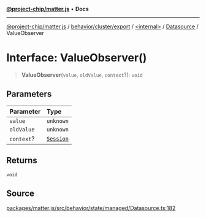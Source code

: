 [**@project-chip/matter.js**](../../../../../../../README.md) • **Docs**

***

[@project-chip/matter.js](../../../../../../../modules.md) / [behavior/cluster/export](../../../../README.md) / [\<internal\>](../../../README.md) / [Datasource](../README.md) / ValueObserver

# Interface: ValueObserver()

> **ValueObserver**(`value`, `oldValue`, `context`?): `void`

## Parameters

| Parameter | Type |
| :------ | :------ |
| `value` | `unknown` |
| `oldValue` | `unknown` |
| `context`? | [`Session`](../../../interfaces/Session.md) |

## Returns

`void`

## Source

[packages/matter.js/src/behavior/state/managed/Datasource.ts:182](https://github.com/project-chip/matter.js/blob/7a8cbb56b87d4ccf34bec5a9a95ab40a1711324f/packages/matter.js/src/behavior/state/managed/Datasource.ts#L182)
